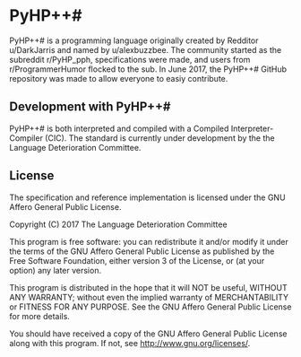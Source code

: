# PyHP++#

PyHP++# is a programming language originally created by Redditor u/DarkJarris and named by u/alexbuzzbee. The community started as the subreddit r/PyHP_pph, specifications were made, and users from r/ProgrammerHumor flocked to the sub. In June 2017, the PyHP++# GitHub repository was made to allow everyone to easiy contribute. 

## Development with PyHP++#

PyHP++# is both interpreted and compiled with a Compiled Interpreter-Compiler (CIC). The standard is currently under development by the the Language Deterioration Committee. 

## License
The specification and reference implementation is licensed under the GNU Affero General Public License.

Copyright (C) 2017 The Language Deterioration Committee

This program is free software: you can redistribute it and/or modify
it under the terms of the GNU Affero General Public License as published
by the Free Software Foundation, either version 3 of the License, or
(at your option) any later version.

This program is distributed in the hope that it will NOT be useful,
WITHOUT ANY WARRANTY; without even the implied warranty of
MERCHANTABILITY or FITNESS FOR ANY PURPOSE.  See the
GNU Affero General Public License for more details.

You should have received a copy of the GNU Affero General Public License
along with this program.  If not, see <http://www.gnu.org/licenses/>.
